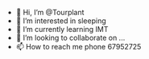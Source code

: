 - 👋 Hi, I’m @Tourplant
- 👀 I’m interested in sleeping
- 🌱 I’m currently learning IMT
- 💞️ I’m looking to collaborate on ...
- 📫 How to reach me phone 67952725

<!---
Tourplant/Tourplant is a ✨ special ✨ repository because its `README.md` (this file) appears on your GitHub profile.
You can click the Preview link to take a look at your changes.
--->
